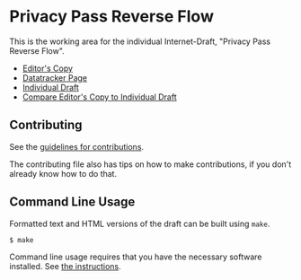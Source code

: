 <!-- regenerate: on (set to off if you edit this file) -->

# Privacy Pass Reverse Flow

This is the working area for the individual Internet-Draft, "Privacy Pass Reverse Flow".

* [Editor's Copy](https://thibmeu.github.io/draft-meunier-privacypass-reverse-flow-informational/#go.draft-meunier-privacypass-reverse-flow.html)
* [Datatracker Page](https://datatracker.ietf.org/doc/draft-meunier-privacypass-reverse-flow)
* [Individual Draft](https://datatracker.ietf.org/doc/html/draft-meunier-privacypass-reverse-flow)
* [Compare Editor's Copy to Individual Draft](https://thibmeu.github.io/draft-meunier-privacypass-reverse-flow-informational/#go.draft-meunier-privacypass-reverse-flow.diff)


## Contributing

See the
[guidelines for contributions](https://github.com/thibmeu/draft-meunier-privacypass-reverse-flow-informational/blob/main/CONTRIBUTING.md).

The contributing file also has tips on how to make contributions, if you
don't already know how to do that.

## Command Line Usage

Formatted text and HTML versions of the draft can be built using `make`.

```sh
$ make
```

Command line usage requires that you have the necessary software installed.  See
[the instructions](https://github.com/martinthomson/i-d-template/blob/main/doc/SETUP.md).

